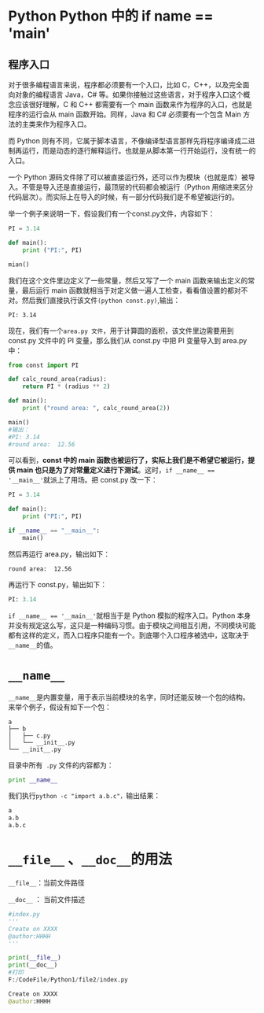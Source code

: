 # Python Python 中的 if name == 'main'

## 程序入口

对于很多编程语言来说，程序都必须要有一个入口，比如 C，C++，以及完全面向对象的编程语言 Java，C# 等。如果你接触过这些语言，对于程序入口这个概念应该很好理解，C 和 C++ 都需要有一个 main 函数来作为程序的入口，也就是程序的运行会从 main 函数开始。同样，Java 和 C# 必须要有一个包含 Main 方法的主类来作为程序入口。

而 Python 则有不同，它属于脚本语言，不像编译型语言那样先将程序编译成二进制再运行，而是动态的逐行解释运行。也就是从脚本第一行开始运行，没有统一的入口。

一个 Python 源码文件除了可以被直接运行外，还可以作为模块（也就是库）被导入。不管是导入还是直接运行，最顶层的代码都会被运行（Python 用缩进来区分代码层次）。而实际上在导入的时候，有一部分代码我们是不希望被运行的。

举一个例子来说明一下，假设我们有一个const.py文件，内容如下：

```python
PI = 3.14

def main():
    print ("PI:", PI)

mian()


```

我们在这个文件里边定义了一些常量，然后又写了一个 main 函数来输出定义的常量，最后运行 main 函数就相当于对定义做一遍人工检查，看看值设置的都对不对。然后我们直接执行该文件`(python const.py)`,输出：

```
PI: 3.14

```

现在，我们有一个`area.py 文件`，用于计算圆的面积，该文件里边需要用到 const.py 文件中的 PI 变量，那么我们从 const.py 中把 PI 变量导入到 area.py 中：

```python
from const import PI

def calc_round_area(radius):
    return PI * (radius ** 2)

def main():
    print ("round area: ", calc_round_area(2))

main()
#输出：
#PI: 3.14
#round area:  12.56

```

可以看到，**const 中的 main 函数也被运行了，实际上我们是不希望它被运行，提供 main 也只是为了对常量定义进行下测试**。这时，`if __name__ == '__main__'`就派上了用场。把 const.py 改一下：

```python
PI = 3.14

def main():
    print ("PI:", PI)

if __name__ == "__main__":
    main()

```

然后再运行 area.py，输出如下：

```
round area:  12.56

```

再运行下 const.py，输出如下：

```python
PI: 3.14
```

`if __name__ == '__main__'`就相当于是 Python 模拟的程序入口。Python 本身并没有规定这么写，这只是一种编码习惯。由于模块之间相互引用，不同模块可能都有这样的定义，而入口程序只能有一个。到底哪个入口程序被选中，这取决于 `__name__`的值。

# `__name__`

`__name__`是内置变量，用于表示当前模块的名字，同时还能反映一个包的结构。来举个例子，假设有如下一个包：

```
a
├── b
│   ├── c.py
│   └── __init__.py
└── __init__.py
```

目录中所有` .py` 文件的内容都为：

```python
print __name__
```

我们执行`python -c "import a.b.c"，`输出结果：

```python
a
a.b
a.b.c

```

# `__file__` 、`__doc__`的用法

`__file__`：当前文件路径

`__doc__` ： 当前文件描述

```python
#index.py
'''
Create on XXXX
@author:HHHH
'''

print(__file__)
print(__doc__)
#打印
F:/CodeFile/Python1/file2/index.py

Create on XXXX
@author:HHHH

```

